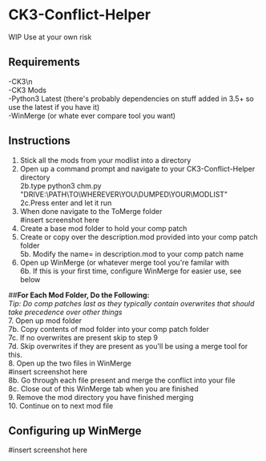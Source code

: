 # CK3-Conflict-Helper
WIP Use at your own risk
## Requirements
-CK3\n<br>
-CK3 Mods<br>
-Python3 Latest (there's probably dependencies on stuff added in 3.5+ so use the latest if you have it)<br>
-WinMerge (or whate ever compare tool you want)<br>
<p></p>

## Instructions
1. Stick all the mods from your modlist into a directory<br>
2. Open up a command prompt and navigate to your CK3-Conflict-Helper directory<br>
2b.type python3 chm.py "DRIVE:\PATH\TO\WHEREVER\YOU\DUMPED\YOUR\MODLIST"<br>
2c.Press enter and let it run<br>
3. When done navigate to the ToMerge folder<br>
#insert screenshot here<br>
4. Create a base mod folder to hold your comp patch<br>
5. Create or copy over the description.mod provided into your comp patch folder<br>
5b. Modify the name= in description.mod to your comp patch name<br>
6. Open up WinMerge (or whatever merge tool you're familar with<br>
6b. If this is your first time, configure WinMerge for easier use, see below<br>

##<b>For Each Mod Folder, Do the Following:</b><br>
<i>Tip: Do comp patches last as they typically contain overwrites that should take precedence over other things</i><br>
7. Open up mod folder<br>
7b. Copy contents of mod folder into your comp patch folder<br>
7c. If no overwrites are present skip to step 9<br>
7d. Skip overwrites if they are present as you'll be using a merge tool for this.<br>
8. Open up the two files in WinMerge<br>
#insert screenshot here<br>
8b. Go through each file present and merge the conflict into your file<br>
8c. Close out of this WinMerge tab when you are finished<br>
9. Remove the mod directory you have finished merging <br>
10. Continue on to next mod file<br>

## Configuring up WinMerge
#insert screenshot here<br>
